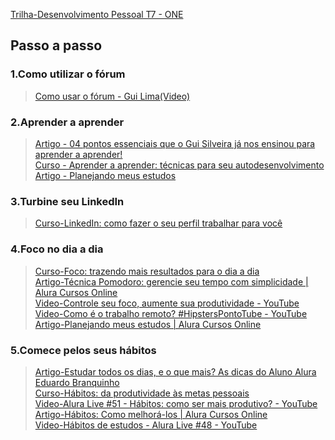 [Trilha-Desenvolvimento Pessoal T7 - ONE](https://cursos.alura.com.br/formacao-desenvolvimento-pessoal-turma7-one)

## Passo a passo

### 1.Como utilizar o fórum
> [Como usar o fórum - Gui Lima(Video)](https://youtu.be/VljI7NbyVHE)

### 2.Aprender a aprender
> [Artigo - 04 pontos essenciais que o Gui Silveira já nos ensinou para aprender a aprender!](https://www.alura.com.br/artigos/04-dicas-do-gui-silveira-para-aprender-a-aprender)  
> [Curso - Aprender a aprender: técnicas para seu autodesenvolvimento](https://cursos.alura.com.br/course/aprender-a-aprender-tecnicas-para-seu-autodesenvolvimento)  
> [Artigo - Planejando meus estudos](https://www.alura.com.br/artigos/planejando-meus-estudos)  

### 3.Turbine seu LinkedIn
> [Curso-LinkedIn: como fazer o seu perfil trabalhar para você](https://cursos.alura.com.br/course/linkedin-perfil-trabalhar-voce)

### 4.Foco no dia a dia
> [Curso-Foco: trazendo mais resultados para o dia a dia](https://cursos.alura.com.br/course/foco-o-poder-do-habito-seu-dia-a-dia)  
> [Artigo-Técnica Pomodoro: gerencie seu tempo com simplicidade | Alura Cursos Online](https://www.alura.com.br/artigos/tecnica-pomodoro)  
> [Video-Controle seu foco, aumente sua produtividade - YouTube](https://youtu.be/7FhnS4SLc4k)
> [Video-Como é o trabalho remoto? #HipstersPontoTube - YouTube](https://youtu.be/V0FuAukFSzc)  
> [Artigo-Planejando meus estudos | Alura Cursos Online](https://www.alura.com.br/artigos/planejando-meus-estudos)

### 5.Comece pelos seus hábitos
> [Artigo-Estudar todos os dias, e o que mais? As dicas do Aluno Alura Eduardo Branquinho](https://www.alura.com.br/artigos/estudar-todos-os-dias-e-o-que-mais-as-dicas-do-aluno-alura-eduardo-branquinho)  
> [Curso-Hábitos: da produtividade às metas pessoais](https://cursos.alura.com.br/course/habitos)  
> [Video-Alura Live #51 - Hábitos: como ser mais produtivo? - YouTube](https://youtu.be/yfcgz3Ivs6g)  
> [Artigo-Hábitos: Como melhorá-los | Alura Cursos Online](https://www.alura.com.br/artigos/habitos-como-melhora-los)  
> [Video-Hábitos de estudos - Alura Live #48 - YouTube](https://youtu.be/a84Hd9c1_sw)
